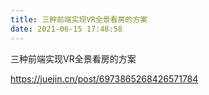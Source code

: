 ```yaml
---
title: 三种前端实现VR全景看房的方案
date: 2021-06-15 17:48:58
---
```


三种前端实现VR全景看房的方案

https://juejin.cn/post/6973865268426571784

